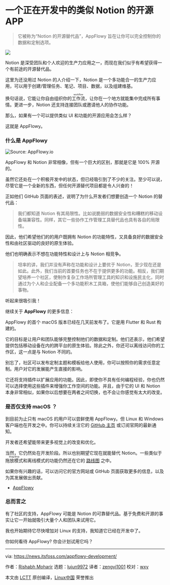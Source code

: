 [#]: subject: "A Notion like Open-Source App is in Development"
[#]: via: "https://news.itsfoss.com/appflowy-development/"
[#]: author: "Rishabh Moharir https://news.itsfoss.com/author/rishabh/"
[#]: collector: "lujun9972"
[#]: translator: "zengyi1001"
[#]: reviewer: "wxy"
[#]: publisher: " "
[#]: url: " "

一个正在开发中的类似 Notion 的开源 APP 
======

> 它被称为“Notion 的开源替代品”，AppFlowy 旨在让你可以完全控制你的数据和定制选项。

![](https://i2.wp.com/news.itsfoss.com/wp-content/uploads/2021/11/AppFlowy-ft.png?w=1200&ssl=1)

Notion 是深受团队和个人欢迎的生产力应用之一，而现在我们似乎有希望获得一个有前途的开源替代品。
 
这里为还没用过 Notion 的人介绍一下，Notion 是一个多功能合一的生产力应用，可以用于创建/管理任务、笔记、项目、数据，以及组建维基。

换句话说，它能让你自由组织你的<ruby>工作流<rt>workflow</rt></ruby>，让你在一个地方就能集中完成所有事情。更进一步，Notion 还支持连接团队或邀请他人的协作功能。

那么，如果有一个可以提供类似 UI 和功能的开源应用会怎么样？

这就是 AppFlowy。

### 什么是 AppFlowy

![Source: AppFlowy.io][1]

AppFlowy 和 Notion 非常相像，但有一个巨大的区别，那就是它是 100% 开源的。

虽然它还处在一个积极开发中的状态，但已经吸引到了不少的关注。至少可以说，尽管它是一个全新的东西，但任何开源替代项目都是令人兴奋的！
 
正如他们 GitHub 页面的表述，说明了为什么开发者们想要创造一个 Notion 的替代品：

> 我们都知道 Notion 有其局限性。比如说脆弱的数据安全性和糟糕的移动设备端兼容性。同样，其它一些协作工作管理工具替代品也具有各自的局限性。

因此，他们希望他们的的用户既拥有 Notion 的功能特性，又具备良好的数据安全性和由社区驱动的良好的原生体验。

他们也明确表示不想在功能特性和设计上与 Notion 相竞争。

> 坦率的讲，我们并没有声称在功能和设计上要优于 Notion，至少现在还是如此。此外，我们当前的首要任务也不在于提供更多的功能。相反，我们期望培养一个社区，使制作复杂工作场所管理工具的知识和设施民主化，同时通过为个人和企业配备一个多功能积木工具箱，使他们能够自己创造美好的事物。

听起来很吸引我！

继续关于 **AppFlowy** 的更多信息：

AppFlowy 的首个 macOS 版本已经在几天前发布了。它是用 Flutter 和 Rust 构建的。

它的目标是让用户和团队能够完整控制他们的数据和定制。他们还表示，他们希望提供包括移动设备在内的跨平台的原生体验。除此之外，你还可以离线访问你的工作区，这一点是与 Notion 不同的。

别忘了，社区可以发布定制主题和模板给他人使用，你可以按照你的需求任意定制。用户对它的发展能产生直接的影响。

它还将支持插件以扩展应用的功能。因此，即使你不具有任何编程经验，你也仍然可以选择使用这些插件来增强你工作空间的功能。并且，由于它的 UI 和 Notion 本身非常相似，如果你以后想要在两者之间切换，也不会让你感觉有太大的改变。

### 是否仅支持 macOS ？

到目前为止只有 macOS 的用户可以尝鲜使用 AppFlowy。但 Linux 和 Windows 客户端也在开发之中。你可以持续关注它的 [GitHub 主页][2] 或订阅官网的最新通知。

开发者还希望能带来更多视觉上的改变和优化。

当然，它仍然处在开发阶段。所以也别期望它现在就能替代 Notion。一些类似于<ruby>拖放模式<rt>drag/drop</rt><ruby>和离线模式的功能仍然还在它的 [路线图][3] 之中。

如果你有兴趣的话，可以访问它的官方网站或 GitHub 页面获取更多的信息，以及为其发展做出贡献。

- [AppFlowy][4]

### 总而言之

有了社区的支持，AppFlowy 可能是 Notion 的可靠替代品。基于免费和开源的事实让它一开始就吸引大量个人和团队来试用它。

我也开始期待它尽快增加对 Linux 的支持，我知道它已经在开发中了。

你如何看待 AppFlowy? 你会计划试用它吗？

--------------------------------------------------------------------------------

via: https://news.itsfoss.com/appflowy-development/

作者：[Rishabh Moharir][a]
选题：[lujun9972][b]
译者：[zengyi1001](https://github.com/zengyi1001)
校对：[wxy](https://github.com/wxy)

本文由 [LCTT](https://github.com/LCTT/TranslateProject) 原创编译，[Linux中国](https://linux.cn/) 荣誉推出

[a]: https://news.itsfoss.com/author/rishabh/
[b]: https://github.com/lujun9972
[1]: https://i2.wp.com/news.itsfoss.com/wp-content/uploads/2021/11/welcome.png?resize=1568%2C1117&ssl=1
[2]: https://github.com/AppFlowy-IO/appflowy
[3]: https://trello.com/b/NCyXCXXh/appflowy-roadmap
[4]: https://www.appflowy.io
